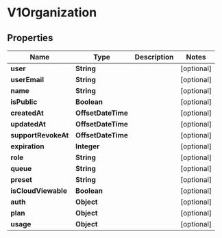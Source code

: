

# V1Organization


## Properties

Name | Type | Description | Notes
------------ | ------------- | ------------- | -------------
**user** | **String** |  |  [optional]
**userEmail** | **String** |  |  [optional]
**name** | **String** |  |  [optional]
**isPublic** | **Boolean** |  |  [optional]
**createdAt** | **OffsetDateTime** |  |  [optional]
**updatedAt** | **OffsetDateTime** |  |  [optional]
**supportRevokeAt** | **OffsetDateTime** |  |  [optional]
**expiration** | **Integer** |  |  [optional]
**role** | **String** |  |  [optional]
**queue** | **String** |  |  [optional]
**preset** | **String** |  |  [optional]
**isCloudViewable** | **Boolean** |  |  [optional]
**auth** | **Object** |  |  [optional]
**plan** | **Object** |  |  [optional]
**usage** | **Object** |  |  [optional]



